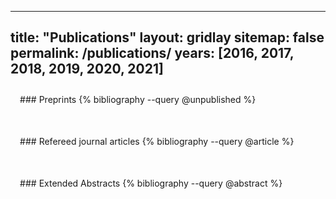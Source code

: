 
---
title: "Publications"
layout: gridlay
sitemap: false
permalink: /publications/
years: [2016, 2017, 2018, 2019, 2020, 2021]
---

<style>
.jumbotron{
    padding:3%;
    padding-bottom:10px;
    padding-top:10px;
    margin-top:10px;
    margin-bottom:30px;
}
</style>

<div class="jumbotron">
### Preprints
{% bibliography --query @unpublished %}
</div>

<!--
<div class="jumbotron">
### Refereed conference proceedings
{% bibliography --query @inproceedings %}
</div>
//-->

<div class="jumbotron">
### Refereed journal articles
{% bibliography --query @article %}
</div>

<div class="jumbotron">
### Extended Abstracts
{% bibliography --query @abstract %}
</div>
